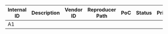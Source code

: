 | Internal ID |  Description | Vendor ID | Reproducer Path | PoC | Status | Priority | ETA
| --- | --- | --- | --- | --- | --- | --- |--- |
| A1 |  |  |  |  |  |  |  |
